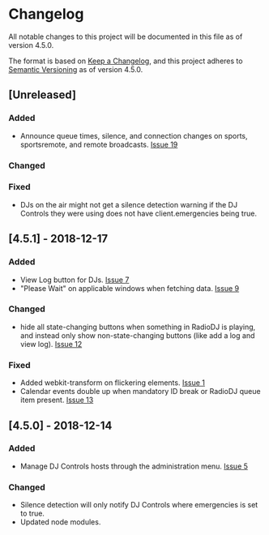 # Changelog
All notable changes to this project will be documented in this file as of version 4.5.0.

The format is based on [Keep a Changelog](https://keepachangelog.com/en/1.0.0/),
and this project adheres to [Semantic Versioning](https://semver.org/spec/v2.0.0.html) as of version 4.5.0.

## [Unreleased]
### Added
 - Announce queue times, silence, and connection changes on sports, sportsremote, and remote broadcasts. [Issue 19](https://github.com/Lovinity/wwsu-dj-controls/issues/19)

### Changed

### Fixed
 - DJs on the air might not get a silence detection warning if the DJ Controls they were using does not have client.emergencies being true.

## [4.5.1] - 2018-12-17
### Added
 - View Log button for DJs. [Issue 7](https://github.com/Lovinity/wwsu-dj-controls/issues/7)
 - "Please Wait" on applicable windows when fetching data. [Issue 9](https://github.com/Lovinity/wwsu-dj-controls/issues/9)
 
### Changed
 - hide all state-changing buttons when something in RadioDJ is playing, and instead only show non-state-changing buttons (like add a log and view log). [Issue 12](https://github.com/Lovinity/wwsu-dj-controls/issues/12)
 
### Fixed
 - Added webkit-transform on flickering elements. [Issue 1](https://github.com/Lovinity/wwsu-dj-controls/issues/1)
 - Calendar events double up when mandatory ID break or RadioDJ queue item present. [Issue 13](https://github.com/Lovinity/wwsu-dj-controls/issues/13)

## [4.5.0] - 2018-12-14
### Added
 - Manage DJ Controls hosts through the administration menu. [Issue 5](https://github.com/Lovinity/wwsu-dj-controls/issues/5)
 
### Changed
 - Silence detection will only notify DJ Controls where emergencies is set to true.
 - Updated node modules.